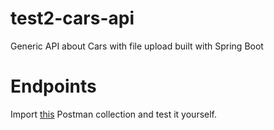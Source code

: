 # test2-cars-api
Generic API about Cars with file upload built with Spring Boot

# Endpoints
Import [this](/Test2Cars.postman_collection.json) Postman collection and test it yourself. 

